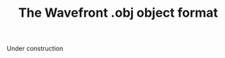 ﻿---
title: "The Wavefront **.obj** object format"
linktitle: "Wavefront (.obj)"
weight: 4
---

Under construction
